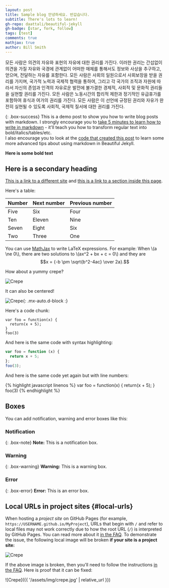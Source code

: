 ```yaml
---
layout: post
title: Sample blog 안녕하세요. 반갑습니다.
subtitle: There's lots to learn!
gh-repo: daattali/beautiful-jekyll
gh-badge: [star, fork, follow]
tags: [test]
comments: true
mathjax: true
author: Bill Smith
---
```


모든 사람은 의견의 자유와 표현의 자유에 대한 권리를 가진다. 이러한 권리는 간섭없이 의견을 가질 자유와 국경에 관계없이 어떠한 매체를 통해서도 정보와 사상을 추구하고, 얻으며, 전달하는 자유를 포함한다. 모든 사람은 사회의 일원으로서 사회보장을 받을 권리를 가지며, 국가적 노력과 국제적 협력을 통하여, 그리고 각 국가의 조직과 자원에 따라서 자신의 존엄과 인격의 자유로운 발전에 불가결한 경제적, 사회적 및 문화적 권리들을 실현할 권리를 가진다. 모든 사람은 노동시간의 합리적 제한과 정기적인 유급휴가를 포함하여 휴식과 여가의 권리를 가진다. 모든 사람은 이 선언에 규정된 권리와 자유가 완전히 실현될 수 있도록 사회적, 국제적 질서에 대한 권리를 가진다.

{: .box-success}
This is a demo post to show you how to write blog posts with markdown. I strongly encourage you to [take 5 minutes to learn how to write in markdown](https://markdowntutorial.com/) - it'll teach you how to transform regular text into bold/italics/tables/etc.<br/>I also encourage you to look at the [code that created this post](https://raw.githubusercontent.com/daattali/beautiful-jekyll/master/_posts/2020-02-28-sample-markdown.md) to learn some more advanced tips about using markdown in Beautiful Jekyll.

**Here is some bold text**

## Here is a secondary heading

[This is a link to a different site](https://deanattali.com/) and [this is a link to a section inside this page](#local-urls).

Here's a table:

| Number | Next number | Previous number |
| :----- | :---------- | :-------------- |
| Five   | Six         | Four            |
| Ten    | Eleven      | Nine            |
| Seven  | Eight       | Six             |
| Two    | Three       | One             |

You can use [MathJax](https://www.mathjax.org/) to write LaTeX expressions. For example:
When \\(a \ne 0\\), there are two solutions to \\(ax^2 + bx + c = 0\\) and they are $$x = {-b \pm \sqrt{b^2-4ac} \over 2a}.$$

How about a yummy crepe?

![Crepe](https://beautifuljekyll.com/assets/img/crepe.jpg)

It can also be centered!

![Crepe](https://beautifuljekyll.com/assets/img/crepe.jpg){: .mx-auto.d-block :}

Here's a code chunk:

```
var foo = function(x) {
  return(x + 5);
}
foo(3)
```

And here is the same code with syntax highlighting:

```javascript
var foo = function (x) {
  return x + 5;
};
foo(3);
```

And here is the same code yet again but with line numbers:

{% highlight javascript linenos %}
var foo = function(x) {
return(x + 5);
}
foo(3)
{% endhighlight %}

## Boxes

You can add notification, warning and error boxes like this:

### Notification

{: .box-note}
**Note:** This is a notification box.

### Warning

{: .box-warning}
**Warning:** This is a warning box.

### Error

{: .box-error}
**Error:** This is an error box.

## Local URLs in project sites {#local-urls}

When hosting a _project site_ on GitHub Pages (for example, `https://USERNAME.github.io/MyProject`), URLs that begin with `/` and refer to local files may not work correctly due to how the root URL (`/`) is interpreted by GitHub Pages. You can read more about it [in the FAQ](https://beautifuljekyll.com/faq/#links-in-project-page). To demonstrate the issue, the following local image will be broken **if your site is a project site:**

![Crepe](/assets/img/crepe.jpg)

If the above image is broken, then you'll need to follow the instructions [in the FAQ](https://beautifuljekyll.com/faq/#links-in-project-page). Here is proof that it can be fixed:

![Crepe]({{ '/assets/img/crepe.jpg' | relative_url }})
